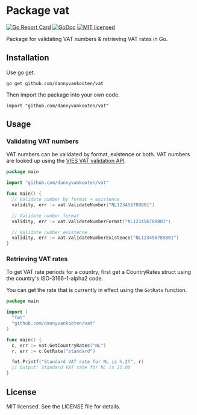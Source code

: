 Package vat
===

[![Go Report Card](https://goreportcard.com/badge/github.com/dannyvankooten/vat)](https://goreportcard.com/report/github.com/dannyvankooten/vat)
[![GoDoc](https://godoc.org/github.com/dannyvankooten/vat?status.svg)](https://godoc.org/github.com/dannyvankooten/vat)
[![MIT licensed](https://img.shields.io/badge/license-MIT-blue.svg)](https://raw.githubusercontent.com/dannyvankooten/vat/master/LICENSE)

Package for validating VAT numbers & retrieving VAT rates in Go.

## Installation

Use go get.

```
go get github.com/dannyvankooten/vat
```

Then import the package into your own code.

```
import "github.com/dannyvankooten/vat"
```

## Usage

### Validating VAT numbers

VAT numbers can be validated by format, existence or both. VAT numbers are looked up using the [VIES VAT validation API](http://ec.europa.eu/taxation_customs/vies/).

```go
package main

import "github.com/dannyvankooten/vat"

func main() {
  // Validate number by format + existence
  validity, err := vat.ValidateNumber("NL123456789B01")

  // Validate number format
  validity, err := vat.ValidateNumberFormat("NL123456789B01")

  // Validate number existence
  validity, err := vat.ValidateNumberExistence("NL123456789B01")
}
```

### Retrieving VAT rates

To get VAT rate periods for a country, first get a CountryRates struct using the country's ISO-3166-1-alpha2 code.

You can get the rate that is currently in effect using the `GetRate` function.

```go
package main

import (
  "fmt"
  "github.com/dannyvankooten/vat"
)

func main() {
  c, err := vat.GetCountryRates("NL")
  r, err := c.GetRate("standard")

  fmt.Printf("Standard VAT rate for NL is %.2f", r)
  // Output: Standard VAT rate for NL is 21.00
}
```

## License

MIT licensed. See the LICENSE file for details.
